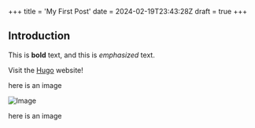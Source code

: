 +++
title = 'My First Post'
date = 2024-02-19T23:43:28Z
draft = true
+++

## Introduction

This is **bold** text, and this is *emphasized* text.

Visit the [Hugo](https://gohugo.io) website!

here is an image

![Image](../../assets/IMG_20240226_013539.jpg)

here is an image
